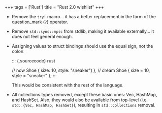 +++
tags = ['Rust']
title = "Rust 2.0 wishlist"
+++

-   Remove the `try!` macro\... it has a better replacement in the form
    of the question\_mark (`?`) operator.
-   Remove `std::sync::mpsc` from stdlib, making it available
    externally\... it does not feel general enough.
-   Assigning values to struct bindings should use the equal sign, not
    the colon:

    ::: {.sourcecode}
    rust

    // now Shoe { size: 10, style: \"sneaker\") }, // dream Shoe { size
    = 10, style = \"sneaker\" };
    :::

    This would be consistent with the rest of the language.

-   All collections types removed, except these basic ones: Vec,
    HashMap, and HashSet. Also, they would also be available from
    top-level (i.e. `std::{Vec, HashMap, HashSet}`), resulting in
    `std::collections` removal.
